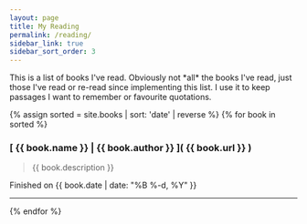 ```yaml
---
layout: page
title: My Reading
permalink: /reading/
sidebar_link: true
sidebar_sort_order: 3
---
```


<p class="message">
  This is a list of books I've read. Obviously not *all* the books I've read, just those I've read or re-read since implementing this list. I use it to keep passages I want to remember or favourite quotations.
</p>

{% assign sorted = site.books | sort: 'date' | reverse %}
{% for book in sorted %}
### [ {{ book.name }} | {{ book.author }} ]( {{ book.url }} )
> {{ book.description }}

Finished on {{ book.date | date: "%B %-d, %Y" }}

***
{% endfor %}
